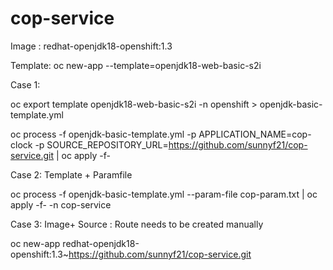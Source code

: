 # cop-service

Image : redhat-openjdk18-openshift:1.3

Template: oc new-app --template=openjdk18-web-basic-s2i

Case 1:

oc export template openjdk18-web-basic-s2i -n openshift > openjdk-basic-template.yml

oc process -f openjdk-basic-template.yml -p APPLICATION_NAME=cop-clock -p SOURCE_REPOSITORY_URL=https://github.com/sunnyf21/cop-service.git | oc apply -f-

Case 2: Template + Paramfile

oc process -f openjdk-basic-template.yml --param-file cop-param.txt | oc apply -f- -n cop-service

Case 3: Image+ Source : Route needs to be created manually

oc new-app redhat-openjdk18-openshift:1.3~https://github.com/sunnyf21/cop-service.git
